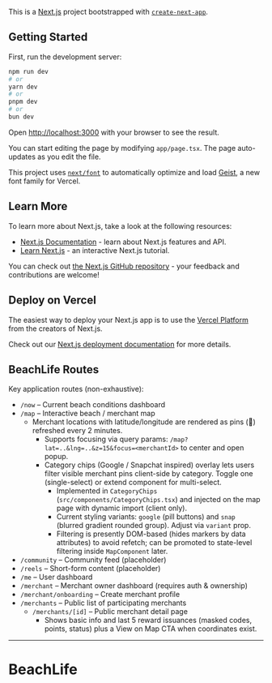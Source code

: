 This is a [Next.js](https://nextjs.org) project bootstrapped with [`create-next-app`](https://nextjs.org/docs/app/api-reference/cli/create-next-app).

## Getting Started

First, run the development server:

```bash
npm run dev
# or
yarn dev
# or
pnpm dev
# or
bun dev
```

Open [http://localhost:3000](http://localhost:3000) with your browser to see the result.

You can start editing the page by modifying `app/page.tsx`. The page auto-updates as you edit the file.

This project uses [`next/font`](https://nextjs.org/docs/app/building-your-application/optimizing/fonts) to automatically optimize and load [Geist](https://vercel.com/font), a new font family for Vercel.

## Learn More

To learn more about Next.js, take a look at the following resources:

- [Next.js Documentation](https://nextjs.org/docs) - learn about Next.js features and API.
- [Learn Next.js](https://nextjs.org/learn) - an interactive Next.js tutorial.

You can check out [the Next.js GitHub repository](https://github.com/vercel/next.js) - your feedback and contributions are welcome!

## Deploy on Vercel

The easiest way to deploy your Next.js app is to use the [Vercel Platform](https://vercel.com/new?utm_medium=default-template&filter=next.js&utm_source=create-next-app&utm_campaign=create-next-app-readme) from the creators of Next.js.

Check out our [Next.js deployment documentation](https://nextjs.org/docs/app/building-your-application/deploying) for more details.
## BeachLife Routes

Key application routes (non-exhaustive):

- `/now` – Current beach conditions dashboard
- `/map` – Interactive beach / merchant map
	- Merchant locations with latitude/longitude are rendered as pins (🏪) refreshed every 2 minutes.
		- Supports focusing via query params: `/map?lat=..&lng=..&z=15&focus=<merchantId>` to center and open popup.
		- Category chips (Google / Snapchat inspired) overlay lets users filter visible merchant pins client-side by category. Toggle one (single-select) or extend component for multi-select.
			- Implemented in `CategoryChips` (`src/components/CategoryChips.tsx`) and injected on the map page with dynamic import (client only).
			- Current styling variants: `google` (pill buttons) and `snap` (blurred gradient rounded group). Adjust via `variant` prop.
			- Filtering is presently DOM-based (hides markers by data attributes) to avoid refetch; can be promoted to state-level filtering inside `MapComponent` later.
- `/community` – Community feed (placeholder)
- `/reels` – Short-form content (placeholder)
- `/me` – User dashboard
- `/merchant` – Merchant owner dashboard (requires auth & ownership)
- `/merchant/onboarding` – Create merchant profile
- `/merchants` – Public list of participating merchants
	- `/merchants/[id]` – Public merchant detail page
		- Shows basic info and last 5 reward issuances (masked codes, points, status) plus a View on Map CTA when coordinates exist.

---
# BeachLife
